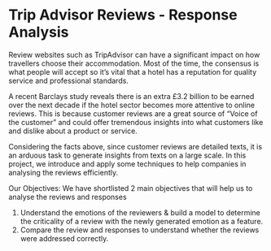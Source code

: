 # Trip Advisor Reviews - Response Analysis

Review websites such as TripAdvisor can have a significant impact on how travellers choose their accommodation. Most of the time, the consensus is what people will accept so it’s vital that a hotel has a reputation for quality service and professional standards. 

A recent Barclays study reveals there is an extra £3.2 billion to be earned over the next decade if the hotel sector becomes more attentive to online reviews. This is because customer reviews are a great source of “Voice of the customer” and could offer tremendous insights into what customers like and dislike about a product or service.

Considering the facts above, since customer reviews are detailed texts, it is an arduous task to generate insights from texts on a large scale. In this project, we introduce and apply some techniques to help companies in analysing the reviews efficiently.

Our Objectives:
We have shortlisted 2 main objectives that will help us to analyse the reviews and responses
1. Understand the emotions of the reviewers & build a model to determine the criticality of a review with the newly generated emotion as a feature.
2. Compare the review and responses to understand whether the reviews were addressed correctly.